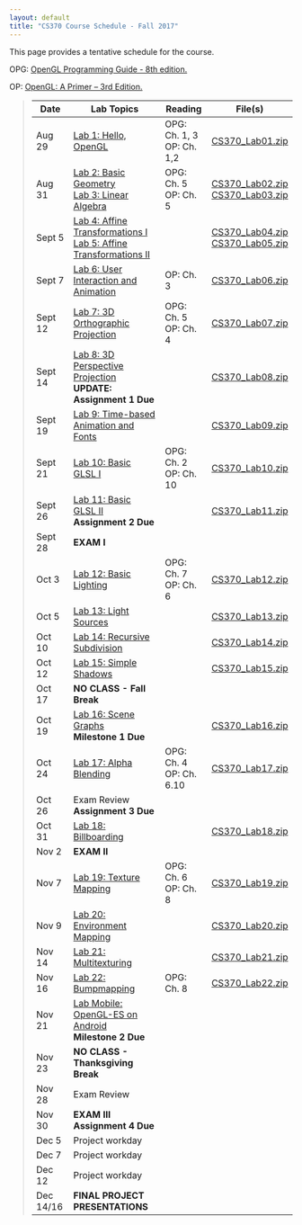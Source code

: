 ```yaml
---
layout: default
title: "CS370 Course Schedule - Fall 2017"
---
```


This page provides a tentative schedule for the course.

OPG: [OpenGL Programming Guide - 8th edition.](http://www.pearsonhighered.com/educator/product/OpenGL-Programming-Guide-The-Official-Guide-to-Learning-OpenGL-Version-43/9780321773036.page)

OP: [OpenGL: A Primer – 3rd Edition.](http://www.pearsonhighered.com/educator/product/OpenGL-A-Primer/9780321398116.page)


>  Date    | Lab Topics | Reading | File(s) |
> -------- | ---------- | ------- | ------- |
> Aug 29   | [Lab 1: Hello, OpenGL](../labs/lab01.html) | OPG: Ch. 1, 3 <br /> OP: Ch. 1,2 | [CS370_Lab01.zip](../labs/src/CS370_Lab01.zip)
> Aug 31   | [Lab 2: Basic Geometry](../labs/lab02.html) <br /> [Lab 3: Linear Algebra](../labs/lab03.html)| OPG: Ch. 5 <br /> OP: Ch. 5 | [CS370_Lab02.zip](../labs/src/CS370_Lab02.zip) <br /> [CS370_Lab03.zip](../labs/src/CS370_Lab03.zip)
> Sept 5   | [Lab 4: Affine Transformations I](../labs/lab04.html) <br /> [Lab 5: Affine Transformations II](../labs/lab05.html)|   | [CS370_Lab04.zip](../labs/src/CS370_Lab04.zip) <br /> [CS370_Lab05.zip](../labs/src/CS370_Lab05.zip)
> Sept 7   | [Lab 6: User Interaction and Animation](../labs/lab06.html) | OP: Ch. 3 | [CS370_Lab06.zip](../labs/src/CS370_Lab06.zip)
> Sept 12  | [Lab 7: 3D Orthographic Projection](../labs/lab07.html) | OPG: Ch. 5 <br /> OP: Ch. 4 | [CS370_Lab07.zip](../labs/src/CS370_Lab07.zip) 
> Sept 14  | [Lab 8: 3D Perspective Projection](../labs/lab08.html) <br /> **UPDATE: Assignment 1 Due** |  | [CS370_Lab08.zip](../labs/src/CS370_Lab08.zip)
> Sept 19  | [Lab 9: Time-based Animation and Fonts](../labs/lab09.html) |  | [CS370_Lab09.zip](../labs/src/CS370_Lab09.zip)
> Sept 21  | [Lab 10: Basic GLSL I](../labs/lab10.html) | OPG: Ch. 2 <br /> OP: Ch. 10 | [CS370_Lab10.zip](../labs/src/CS370_Lab10.zip)
> Sept 26  | [Lab 11: Basic GLSL II](../labs/lab11.html) <br /> **Assignment 2 Due** |  | [CS370_Lab11.zip](../labs/src/CS370_Lab11.zip)
> Sept 28  | **EXAM I** | |
> Oct 3    | [Lab 12: Basic Lighting](../labs/lab12.html) | OPG: Ch. 7 <br /> OP: Ch. 6 | [CS370_Lab12.zip](../labs/src/CS370_Lab12.zip)
> Oct 5    | [Lab 13: Light Sources](../labs/lab13.html) |  | [CS370_Lab13.zip](../labs/src/CS370_Lab13.zip)
> Oct 10   | [Lab 14: Recursive Subdivision](../labs/lab14.html) |  | [CS370_Lab14.zip](../labs/src/CS370_Lab14.zip)
> Oct 12   | [Lab 15: Simple Shadows](../labs/lab15.html)  |  | [CS370_Lab15.zip](../labs/src/CS370_Lab15.zip)
> Oct 17   | **NO CLASS - Fall Break** | |
> Oct 19   | [Lab 16: Scene Graphs](../labs/lab16.html) <br /> **Milestone 1 Due** |  | [CS370_Lab16.zip](../labs/src/CS370_Lab16.zip)
> Oct 24   | [Lab 17: Alpha Blending](../labs/lab17.html) | OPG: Ch. 4 <br /> OP: Ch. 6.10 | [CS370_Lab17.zip](../labs/src/CS370_Lab17.zip)
> Oct 26   | Exam Review <br /> **Assignment 3 Due** |  | 
> Oct 31   | [Lab 18: Billboarding](../labs/lab18.html) |  | [CS370_Lab18.zip](../labs/src/CS370_Lab18.zip)
> Nov 2    | **EXAM II** | |
> Nov 7    | [Lab 19: Texture Mapping](../labs/lab19.html) | OPG: Ch. 6 <br /> OP: Ch. 8 | [CS370_Lab19.zip](../labs/src/CS370_Lab19.zip)
> Nov 9    | [Lab 20: Environment Mapping](../labs/lab20.html) |  | [CS370_Lab20.zip](../labs/src/CS370_Lab20.zip)
> Nov 14   | [Lab 21: Multitexturing](../labs/lab21.html) |  | [CS370_Lab21.zip](../labs/src/CS370_Lab21.zip)
> Nov 16   | [Lab 22: Bumpmapping](../labs/lab22.html) | OPG: Ch. 8 | [CS370_Lab22.zip](../labs/src/CS370_Lab22.zip)
> Nov 21   | [Lab Mobile: OpenGL-ES on Android](../labs/labmobile.html) <br /> **Milestone 2 Due** |  | 
> Nov 23   | **NO CLASS - Thanksgiving Break** | |
> Nov 28   | Exam Review  |  | 
> Nov 30   | **EXAM III** <br /> **Assignment 4 Due** | |
> Dec 5    | Project workday | |
> Dec 7    | Project workday | |
> Dec 12   | Project workday | |
> Dec 14/16| **FINAL PROJECT PRESENTATIONS** | |

<!--
> Nov 26  | **NO CLASS - Thanksgiving Break** | |
> Dec 1   | Exam Review <br /> **Assignment 4 Due** |  | 
> Dec 3   | **EXAM III** | |
> Dec 8   | Project workday | |
> Dec 10  | Project workday | |
> Dec 15  | Project workday | |
> Dec 17  | **FINAL PROJECT PRESENTATIONS** | |
-->


















